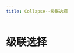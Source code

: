 ```yaml
---
title: Collapse--级联选择
---
```


# 级联选择

<ClientOnly>
  <collapse-demos></collapse-demos>
</ClientOnly>